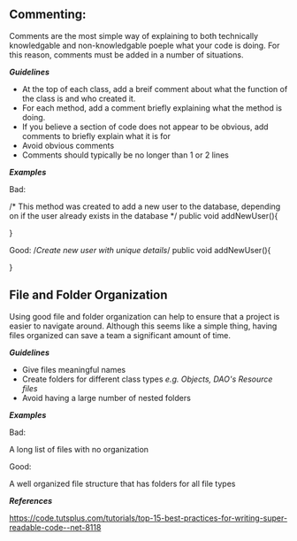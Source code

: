 ## Commenting:

Comments are the most simple way of explaining to both technically knowledgable and non-knowledgable poeple what your code is doing. For this reason, comments must be added in a number of situations. 

***Guidelines***

*	At the top of each class, add a breif comment about what the function of the class is and who created it.
*	For each method, add a comment briefly explaining what the method is doing.
*	If you believe a section of code does not appear to be obvious, add comments to briefly explain what it is for
*	Avoid obvious comments
*	Comments should typically be no longer than 1 or 2 lines

***Examples***

Bad:

/* This method was created to add a new user to the database, 
depending on if the user already exists in the database */
 public void addNewUser(){

}

Good:
/*Create new user with unique details*/
 public void addNewUser(){

}


## File and Folder Organization
Using good file and folder organization can help to ensure that a project is easier to navigate around. Although this seems like a simple thing, having files organized can save a team a significant amount of time.

***Guidelines***

* Give files meaningful names
* Create folders for different class types *e.g. Objects, DAO's Resource files*
* Avoid having a large number of nested folders

***Examples***

Bad:

A long list of files with no organization

Good:

A well organized file structure that has folders for all file types

***References***

https://code.tutsplus.com/tutorials/top-15-best-practices-for-writing-super-readable-code--net-8118
